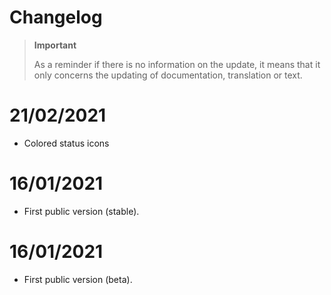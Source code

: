# Changelog 

>**Important**
>
>As a reminder if there is no information on the update, it means that it only concerns the updating of documentation, translation or text.

# 21/02/2021
- Colored status icons

# 16/01/2021
- First public version (stable).

# 16/01/2021
- First public version (beta).
